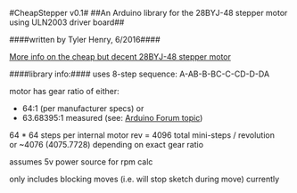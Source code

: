 #CheapStepper v0.1#
##An Arduino library for the 28BYJ-48 stepper motor  using ULN2003 driver board##

####written by Tyler Henry, 6/2016####


[More info on the cheap but decent 28BYJ-48 stepper motor](https://arduino-info.wikispaces.com/SmallSteppers)

####library info:####
uses 8-step sequence: A-AB-B-BC-C-CD-D-DA

motor has gear ratio of either:  
-  64:1 (per manufacturer specs)  or  
-  63.68395:1 measured (see: [Arduino Forum topic](http://forum.arduino.cc/index.php?topic=71964.15))  

64 * 64 steps per internal motor rev = 
4096 total mini-steps / revolution  
or ~4076 (4075.7728) depending on exact gear ratio

assumes 5v power source for rpm calc

only includes blocking moves (i.e. will stop sketch during move) currently
